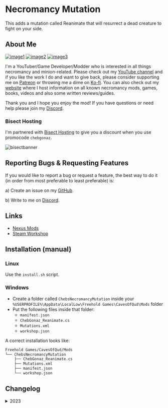 # Necromancy Mutation

This adds a mutation called Reanimate that will resurrect a dead creature to fight on your side.

## About Me

[![image1](https://imgur.com/Fahi6sP.png)](https://chebgonaz.pythonanywhere.com)
[![image2](https://imgur.com/X18OyQs.png)](https://ko-fi.com/chebgonaz)
[![image3](https://imgur.com/4e64jQ8.png)](https://www.patreon.com/chebgonaz?fan_landing=true)

I'm a YouTuber/Game Developer/Modder who is interested in all things necromancy and minion-related. Please check out my [YouTube channel](https://www.youtube.com/channel/UCPlZ1XnekiJxKymXbXyvkCg) and if you like the work I do and want to give back, please consider supporting me on [Patreon](https://www.patreon.com/chebgonaz?fan_landing=true) or throwing me a dime on [Ko-fi](https://ko-fi.com/chebgonaz). You can also check out my [website](https://chebgonaz.pythonanywhere.com) where I host information on all known necromancy mods, games, books, videos and also some written reviews/guides.

Thank you and I hope you enjoy the mod! If you have questions or need help please join my [Discord](https://discord.com/invite/EB96ASQ).

### Bisect Hosting

I'm partnered with [Bisect Hosting](https://bisecthosting.com/chebgonaz) to give you a discount when you use promocode `chebgonaz`.

![bisectbanner](https://www.bisecthosting.com/partners/custom-banners/b2629ae1-293a-4094-9d2d-002d14529a82.webp)

## Reporting Bugs & Requesting Features

If you would like to report a bug or request a feature, the best way to do it (in order from most preferable to least preferable) is:

a) Create an issue on my [GitHub](https://github.com/jpw1991/caves-of-qud-necromancy-mutation).

b) Write to me on [Discord](https://discord.com/invite/EB96ASQ).

## Links

- [Nexus Mods](https://www.nexusmods.com/cavesofqud/mods/17/)
- [Steam Workshop](https://steamcommunity.com/sharedfiles/filedetails/?id=2990597917)

## Installation (manual)

### Linux

Use the `install.sh` script.

### Windows

- Create a folder called `ChebsNecromancyMutation` inside your `%USERPROFILE%\AppData\LocalLow\Freehold Games\CavesOfQud\Mods` folder
- Put the following files inside that folder:
	+ `manifest.json`
	+ `ChebGonaz_Reanimate.cs`
	+ `Mutations.xml`
	+ `workshop.json`

A correct installation looks like:

```sh
Freehold Games/CavesOfQud/Mods
└── ChebsNecromancyMutation
    ├── ChebGonaz_Reanimate.cs
    ├── Mutations.xml
    ├── manifest.json
    └── workshop.json
```

## Changelog

<details>
<summary>2023</summary>

 Date | Version | Notes 
--- | --- | ---
05/07/2023 | 0.0.6 | Fix exception caused by game update
22/06/2023 | 0.0.5 | remove ObjectBlueprints.xml and instead use normal creatures but remove the corpse part from them and modify their display name
18/06/2023 | 0.0.4 | undead added to name of dead creatures
18/06/2023 | 0.0.3 | custom creatures from corpses that do not drop corpses
17/06/2023 | 0.0.2 | Fix bug where corpse wasn't consumed after creating the minion
17/06/2023 | 0.0.1 | Initial release

</details>

